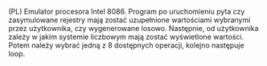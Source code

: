 (PL) Emulator procesora Intel 8086. Program po uruchomieniu pyta czy zasymulowane rejestry mają zostać uzupełnione wartościami wybranymi przez użytkownika, czy wygenerowane losowo. Następnie, od użytkownika zależy w jakim systemie liczbowym mają zostać wyświetlone wartości. Potem należy wybrać jedną z 8 dostępnych operacji, kolejno następuje loop.
